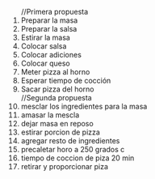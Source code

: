 <ol>
//Primera propuesta
  <li>Preparar la masa</li>
  <li>Preparar la salsa</li>
  <li>Estirar la masa</li>
  <li>Colocar salsa</li>
  <li>Colocar adiciones</li>
  <li>Colocar queso</li>
  <li>Meter pizza al horno</li>
  <li>Esperar tiempo de cocción</li>
  <li>Sacar pizza del horno</li>
  //Segunda propuesta
  <li>mesclar los ingredientes para la masa</li>
  <li>amasar la mescla</li>
  <li>dejar masa en reposo</li>
  <li>estirar porcion de pizza</li>
  <li>agregar resto de ingredientes</li>
  <li>precaletar horo a 250 grados c</li>
  <li>tiempo de coccion de piza 20 min</li>
  <li>retirar y proporcionar piza</li>
</ol>